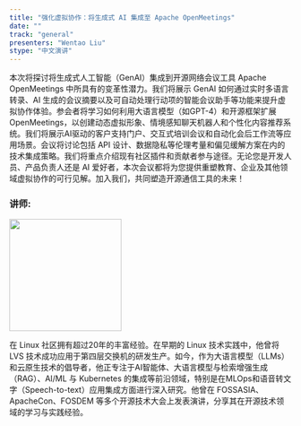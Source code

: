 ```yaml
---
title: "强化虚拟协作：将生成式 AI 集成至 Apache OpenMeetings"
date: ""
track: "general"
presenters: "Wentao Liu"
stype: "中文演讲"
--- 
```


本次将探讨将生成式人工智能（GenAI）集成到开源网络会议工具 Apache OpenMeetings 中所具有的变革性潜力。我们将展示 GenAI 如何通过实时多语言转录、AI 生成的会议摘要以及可自动处理行动项的智能会议助手等功能来提升虚拟协作体验。参会者将学习如何利用大语言模型（如GPT-4）和开源框架扩展 OpenMeetings，以创建动态虚拟形象、情境感知聊天机器人和个性化内容推荐系统。我们将展示AI驱动的客户支持门户、交互式培训会议和自动化会后工作流等应用场景。会议将讨论包括 API 设计、数据隐私等伦理考量和偏见缓解方案在内的技术集成策略。我们将重点介绍现有社区插件和贡献者参与途径。无论您是开发人员、产品负责人还是 AI 爱好者，本次会议都将为您提供重塑教育、企业及其他领域虚拟协作的可行见解。加入我们，共同塑造开源通信工具的未来！

### 讲师:

<img src="https://sessionize.com/image/ead4-400o400o1-MxgoGiatXrXoHtbuJ6EW4d.jpg" width="200" /><br/>

在 Linux 社区拥有超过20年的丰富经验。在早期的 Linux 技术实践中，他曾将 LVS 技术成功应用于第四层交换机的研发生产。如今，作为大语言模型（LLMs）和云原生技术的倡导者，他正专注于AI智能体、大语言模型与检索增强生成（RAG）、AI/ML 与 Kubernetes 的集成等前沿领域，特别是在MLOps和语音转文字（Speech-to-text）应用集成方面进行深入研究。他曾在 FOSSASIA、ApacheCon、FOSDEM 等多个开源技术大会上发表演讲，分享其在开源技术领域的学习与实践经验。